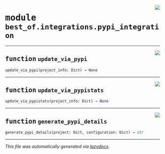 <!-- markdownlint-disable -->

<a href="https://github.com/best-of-lists/best-of-generator/blob/main/src/best_of/integrations/pypi_integration.py#L0"><img align="right" style="float:right;" src="https://img.shields.io/badge/-source-cccccc?style=flat-square"></a>

# <kbd>module</kbd> `best_of.integrations.pypi_integration`





---

<a href="https://github.com/best-of-lists/best-of-generator/blob/main/src/best_of/integrations/pypi_integration.py#L15"><img align="right" style="float:right;" src="https://img.shields.io/badge/-source-cccccc?style=flat-square"></a>

## <kbd>function</kbd> `update_via_pypi`

```python
update_via_pypi(project_info: Dict) → None
```






---

<a href="https://github.com/best-of-lists/best-of-generator/blob/main/src/best_of/integrations/pypi_integration.py#L28"><img align="right" style="float:right;" src="https://img.shields.io/badge/-source-cccccc?style=flat-square"></a>

## <kbd>function</kbd> `update_via_pypistats`

```python
update_via_pypistats(project_info: Dict) → None
```






---

<a href="https://github.com/best-of-lists/best-of-generator/blob/main/src/best_of/integrations/pypi_integration.py#L76"><img align="right" style="float:right;" src="https://img.shields.io/badge/-source-cccccc?style=flat-square"></a>

## <kbd>function</kbd> `generate_pypi_details`

```python
generate_pypi_details(project: Dict, configuration: Dict) → str
```








---

_This file was automatically generated via [lazydocs](https://github.com/ml-tooling/lazydocs)._
